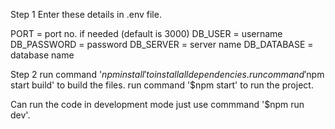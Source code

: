 Step 1
Enter these details in .env file.

PORT = port no. if needed (default is 3000)
DB_USER = username
DB_PASSWORD = password
DB_SERVER = server name
DB_DATABASE = database name

Step 2
run command '$npm install' to install all dependencies.
run command '$npm start build' to build the files.
run command '$npm start' to run the project.

Can run the code in development mode just use commmand '$npm run dev'.
